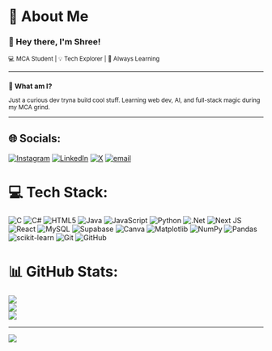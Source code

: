 # 💫 About Me

<h3>👋 Hey there, I'm Shree!</h3>

<small>
💻 MCA Student | 💡 Tech Explorer | 🌱 Always Learning  
</small>

---

<small>

### 🧠 What am I?  
Just a curious dev tryna build cool stuff. Learning web dev, AI, and full-stack magic during my MCA grind.

---


</small>




## 🌐 Socials:
[![Instagram](https://img.shields.io/badge/Instagram-%23E4405F.svg?logo=Instagram&logoColor=white)](https://instagram.com/sri_naik_18) [![LinkedIn](https://img.shields.io/badge/LinkedIn-%230077B5.svg?logo=linkedin&logoColor=white)](https://linkedin.com/in/shreenivasnaik2003) [![X](https://img.shields.io/badge/X-black.svg?logo=X&logoColor=white)](https://x.com/@Shreenivas64675) [![email](https://img.shields.io/badge/Email-D14836?logo=gmail&logoColor=white)](mailto:shreenivasnaik280@gmail.com) 

# 💻 Tech Stack:
![C](https://img.shields.io/badge/c-%2300599C.svg?style=for-the-badge&logo=c&logoColor=white) ![C#](https://img.shields.io/badge/c%23-%23239120.svg?style=for-the-badge&logo=csharp&logoColor=white) ![HTML5](https://img.shields.io/badge/html5-%23E34F26.svg?style=for-the-badge&logo=html5&logoColor=white) ![Java](https://img.shields.io/badge/java-%23ED8B00.svg?style=for-the-badge&logo=openjdk&logoColor=white) ![JavaScript](https://img.shields.io/badge/javascript-%23323330.svg?style=for-the-badge&logo=javascript&logoColor=%23F7DF1E) ![Python](https://img.shields.io/badge/python-3670A0?style=for-the-badge&logo=python&logoColor=ffdd54) ![.Net](https://img.shields.io/badge/.NET-5C2D91?style=for-the-badge&logo=.net&logoColor=white) ![Next JS](https://img.shields.io/badge/Next-black?style=for-the-badge&logo=next.js&logoColor=white) ![React](https://img.shields.io/badge/react-%2320232a.svg?style=for-the-badge&logo=react&logoColor=%2361DAFB) ![MySQL](https://img.shields.io/badge/mysql-4479A1.svg?style=for-the-badge&logo=mysql&logoColor=white) ![Supabase](https://img.shields.io/badge/Supabase-3ECF8E?style=for-the-badge&logo=supabase&logoColor=white) ![Canva](https://img.shields.io/badge/Canva-%2300C4CC.svg?style=for-the-badge&logo=Canva&logoColor=white) ![Matplotlib](https://img.shields.io/badge/Matplotlib-%23ffffff.svg?style=for-the-badge&logo=Matplotlib&logoColor=black) ![NumPy](https://img.shields.io/badge/numpy-%23013243.svg?style=for-the-badge&logo=numpy&logoColor=white) ![Pandas](https://img.shields.io/badge/pandas-%23150458.svg?style=for-the-badge&logo=pandas&logoColor=white) ![scikit-learn](https://img.shields.io/badge/scikit--learn-%23F7931E.svg?style=for-the-badge&logo=scikit-learn&logoColor=white) ![Git](https://img.shields.io/badge/git-%23F05033.svg?style=for-the-badge&logo=git&logoColor=white) ![GitHub](https://img.shields.io/badge/github-%23121011.svg?style=for-the-badge&logo=github&logoColor=white)
# 📊 GitHub Stats:
![](https://github-readme-stats.vercel.app/api?username=shreenivas18&theme=dark&hide_border=false&include_all_commits=false&count_private=false)<br/>
![](https://nirzak-streak-stats.vercel.app/?user=shreenivas18&theme=dark&hide_border=false)<br/>
![](https://github-readme-stats.vercel.app/api/top-langs/?username=shreenivas18&theme=dark&hide_border=false&include_all_commits=false&count_private=false&layout=compact)

---
[![](https://visitcount.itsvg.in/api?id=shreenivas18&icon=0&color=0)](https://visitcount.itsvg.in)

<!-- Proudly created with GPRM ( https://gprm.itsvg.in ) -->
